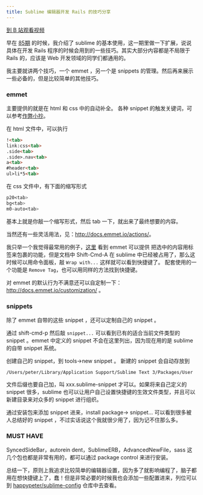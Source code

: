 ```yaml
---
title: Sublime 编辑器开发 Rails 的技巧分享
---
```


[到 B 站观看视频](https://www.bilibili.com/video/BV1aZ4y1j7UU)

早在 [85期](http://haoduoshipin.com/episodes/85) 的时候，我介绍了 sublime 的基本使用，这一期里做一下扩展，说说具体在开发 Rails 程序的时候会用到的一些技巧。其实大部分内容都是不局限于 Rails 的，应该是 Web 开发领域的同学们都通用的。

我主要就讲两个技巧，一个 emmet ，另一个是 snippets 的管理。然后再来展示一些必备的，但是比较简单的其他技巧。

### emmet

主要提供的就是在 html 和 css 中的自动补全。
各种 snippet 的触发关键词，可以参考[作弊小抄](http://docs.emmet.io/cheat-sheet/)。

在 html 文件中，可以执行

```html
!<tab>
link:css<tab>
.side<tab>
.side>.nav<tab>
a<tab>
#header<tab>
ul>li*5<tab>
```

在 css 文件中，有下面的缩写形式

```css
p20<tab>
bg<tab>
m0-auto<tab>
```

基本上就是你敲一个缩写形式，然后 tab 一下，就出来了最终想要的内容。

当然还有一些灵活用法，见：<http://docs.emmet.io/actions/>。

我只举一个我觉得最常用的例子，[这里](http://docs.emmet.io/actions/wrap-with-abbreviation/) 看到 emmet 可以提供 把选中的内容用标签来包裹的功能，但是文档中 Shift-Cmd-A 在 sublime 中已经被占用了，那么这时候可以用命令面板，敲 `Wrap with...` 这样就可以看到快捷键了。 配套使用的一个功能是 `Remove Tag`，也可以用同样的方法找到快捷键。

对 emmet 的默认行为不满意还可以自定制一下：<http://docs.emmet.io/customization/> 。

### snippets

除了 emmet 自带的这些 snippet ，还可以定制自己的 snippet 。

通过 shift-cmd-p 然后敲 `snippet...` 可以看到已有的适合当前文件类型的 snippet 。emmet 中定义的 snippet 不会在这里列出，因为现在用的是 sublime 的自带 snippet 系统。

创建自己的 snippet，到 tools->new snippet 。 新建的 snippet 会自动存放到

    /Users/peter/Library/Application Support/Sublime Text 3/Packages/User

文件后缀也要自己加，叫 xxx.sublime-snippet 才可以。如果将来自己定义的 snippet 很多，sublime
也可以让用户自己设置快捷键的生效文件类型，并且可以新建目录来对众多的 snippet 进行组织。

<!-- 编辑修改 snippet，也没有找到好方法，不过直接到那个目录下去改也不算麻烦 -->

通过安装包来添加 snippet 进来，install package-> snippet... 可以看到很多被人总结好的 snippet ，不过实话说这个我就很少用了，因为记不住那么多。

### MUST HAVE

SyncedSideBar，autorein  dent，SublimeERB，AdvancedNewFile，sass 这几个包也都是非常有用的，都可以通过 package control 来进行安装。

总结一下，原则上我追求比较简单的编辑器设置，因为多了就影响编程了，脑子都用在想快捷键上了，蠢！但是非常必要的时候我也会添加一些配置进来，列位可以到  [happypeter/sublime-config](https://github.com/happypeter/sublime-config) 仓库中去查看。

